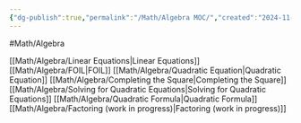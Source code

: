 ```yaml
---
{"dg-publish":true,"permalink":"/Math/Algebra MOC/","created":"2024-11-02T16:03:26.031-04:00","updated":"2024-11-11T14:13:58.282-05:00"}
---
```



#Math/Algebra 

[[Math/Algebra/Linear Equations\|Linear Equations]]
[[Math/Algebra/FOIL\|FOIL]]
[[Math/Algebra/Quadratic Equation\|Quadratic Equation]]
[[Math/Algebra/Completing the Square\|Completing the Square]]
[[Math/Algebra/Solving for Quadratic Equations\|Solving for Quadratic Equations]]
	[[Math/Algebra/Quadratic Formula\|Quadratic Formula]]
	[[Math/Algebra/Factoring (work in progress)\|Factoring (work in progress)]]
